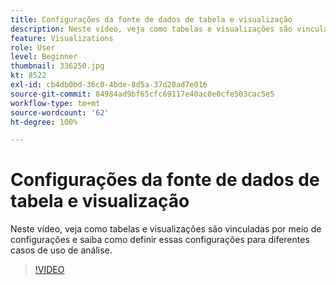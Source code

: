 ```yaml
---
title: Configurações da fonte de dados de tabela e visualização
description: Neste vídeo, veja como tabelas e visualizações são vinculadas por meio de configurações e saiba como definir essas configurações para diferentes casos de uso de análise.
feature: Visualizations
role: User
level: Beginner
thumbnail: 336250.jpg
kt: 8522
exl-id: cb4db0bd-36c0-4bde-8d5a-37d28ad7e016
source-git-commit: 84984ad9bf65cfc69117e40ac0e0cfe503cac5e5
workflow-type: tm+mt
source-wordcount: '62'
ht-degree: 100%

---
```


# Configurações da fonte de dados de tabela e visualização

Neste vídeo, veja como tabelas e visualizações são vinculadas por meio de configurações e saiba como definir essas configurações para diferentes casos de uso de análise.

>[!VIDEO](https://video.tv.adobe.com/v/336250/?quality=12&learn=on)
